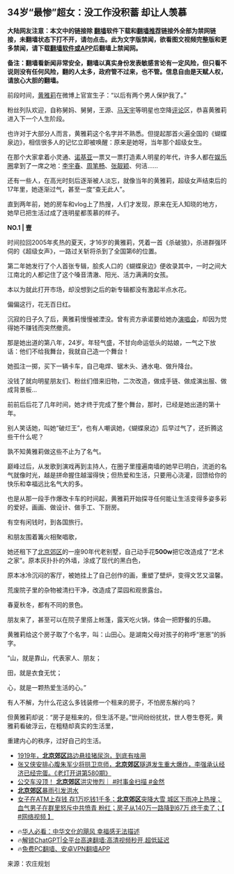  <!-- 面包屑导航 --> <h2>34岁“最惨”超女：没工作没积蓄 却让人羡慕</h2> <p class="notice"><b>大陆网友注意：本文中的链接除 <a href="https://github.com/bannedbook/fanqiang" >翻墙</a>软件下载和<a href="https://github.com/killgcd/justmysocks/blob/master/README.md">翻墙推荐</a>链接外全部为禁网链接，未翻墙状态下打不开，请勿点击。此为文字版禁闻，欲看图文视频完整版和更多禁闻，请下载<a href="https://github.com/bannedbook/fanqiang">翻墙软件或APP</a>后翻墙上禁闻网。</p><p>备注：翻墙看新闻非常安全，翻墙以真实身份发表敏感言论有一定风险，但只看不说则没有任何风险，翻的人太多，政府管不过来，也不管。信息自由是天赋人权，请放心大胆的翻墙。</b></p>  <div class="entry"> <p>前段时间，<a href="https://www.bannedbook.org/bnews/tag/%e9%bb%84%e9%9b%85%e8%8e%89/" class="st_tag internal_tag" rel="tag" title="标签 黄雅莉 下的日志">黄雅莉</a>在微博上官宣生子：“以后有两个男人保护我了。”</p> <p>粉丝列队欢迎，自称舅妈、舅舅，王源、<a href="https://www.bannedbook.org/bnews/tag/%e9%a9%ac%e5%a4%a9%e5%ae%87/" class="st_tag internal_tag" rel="tag" title="标签 马天宇 下的日志">马天宇</a>等明星也空降<span class='wp_keywordlink_affiliate'><a href="https://www.bannedbook.org/bnews/comments/" title="新闻评论" target="_blank">评论</a></span>区，恭喜黄雅莉进入下一个人生阶段。</p> <p>也许对于大部分人而言，黄雅莉这个名字并不熟悉。但提起那首火遍全国的《蝴蝶泉边》，相信很多人的记忆立即被唤醒：原来是她呀，当年那个超级女生。</p> <p>在那个大家拿着小灵通、<a href="https://www.bannedbook.org/bnews/tag/%e8%af%ba%e5%9f%ba%e4%ba%9a/" class="st_tag internal_tag" rel="tag" title="标签 诺基亚 下的日志">诺基亚</a>一票又一票打造素人明星的年代，许多人都在<a href="https://www.bannedbook.org/bnews/tag/%e5%a8%b1%e4%b9%90%e5%9c%88/" class="st_tag internal_tag" rel="tag" title="标签 娱乐圈 下的日志">娱乐圈</a>拿到了一席之地：<a href="https://www.bannedbook.org/bnews/tag/%e6%9d%8e%e5%ae%87%e6%98%a5/" class="st_tag internal_tag" rel="tag" title="标签 李宇春 下的日志">李宇春</a>、<a href="https://www.bannedbook.org/bnews/tag/%e5%91%a8%e7%ac%94%e7%95%85/" class="st_tag internal_tag" rel="tag" title="标签 周笔畅 下的日志">周笔畅</a>、<a href="https://www.bannedbook.org/bnews/tag/%e5%bc%a0%e9%9d%93%e9%a2%96/" class="st_tag internal_tag" rel="tag" title="标签 张靓颖 下的日志">张靓颖</a>、何洁&#8230;&#8230;</p> <p>还有一些人，在高光时刻后逐渐被人淡忘，就像当年的黄雅莉，超级女声结束后的17年里，她逐渐过气，甚至一度“查无此人”。</p> <p>直到两年前，她的房车和vlog上了热搜，人们才发现，原来在无人知晓的地方，她早已把生活过成了连明星都羡慕的样子。</p> <p><strong>NO.1 | 壹</strong></p> <p>时间拉回2005年炙热的夏天，才16岁的黄雅莉，凭着一首《杀破狼》，杀进群强环伺的《超级女声》，一路过关斩将杀到了全国第6的位置。</p>  <p>第二年她发行了个人首张专辑，脍炙人口的《蝴蝶泉边》便收录其中，一时之间大江南北的人都记住了这个嗓音清澈、阳光、活力满满的女孩。</p> <p>本以为就此打开市场，却没想到之后的新专辑都没有激起半点水花。</p> <p>偏偏这行，花无百日红。</p> <p>沉寂的日子久了后，黄雅莉慢慢被湮没。曾有资方承诺要给她办<a href="https://www.bannedbook.org/bnews/tag/%e6%bc%94%e5%94%b1%e4%bc%9a/" class="st_tag internal_tag" rel="tag" title="标签 演唱会 下的日志">演唱会</a>，却因为觉得她不赚钱而突然撤资。</p> <p>那是她出道的第八年，24岁。年轻气盛，不甘向命运低头的姑娘，一气之下放话：他们不给我舞台，我就自己造一个舞台！</p> <p>她孤注一掷，买下一辆卡车，自己电焊、锯木头、通水电、做升降台。</p> <p>没钱了就向明星朋友们、粉丝们借来旧物，二次改造，做成手链、做成演出服、做成背景板&#8230;</p> <p>前前后后花了几年时间，她才终于完成了整个舞台，那时，已经是她出道的第十年。</p>  <p>别人笑话她，叫她“破烂王”，也有人嘲讽她，《蝴蝶泉边》后早过气了，还折腾这些干什么呢？</p> <p>孰不知黄雅莉做这些不止为了名气。</p> <p>巅峰过后，从发歌到演戏再到主持人，在圈子里撞遍南墙的她早已明白，流逝的名气就像时光，越是拼命握住越溜得快；但热爱和生活，只要用心浇灌，回馈给你的快乐和幸福远比名气大的多。</p> <p>也是从那一段手作爆改卡车的时间起，黄雅莉开始探寻任何能让生活变得多姿多彩的爱好。画画、做设计、做手工、下厨房。</p> <p>有空有闲钱时，到各国旅行。</p> <p>和朋友围着篝火相聚唱歌，</p> <p>她还租下了<a href="https://www.bannedbook.org/bnews/tag/%E5%8C%97%E4%BA%AC%E9%83%8A%E5%8C%BA/" class="st_tag internal_tag" rel="tag" title="标签 北京郊区 下的日志">北京郊区</a>的一座90年代老别墅，自己动手花<strong>500w</strong>把它改造成了“艺术之家”。原本灰扑扑的外墙，涂成了现代的黑白色，</p> <p>原本冰冷沉闷的客厅，被她挂上了自己创作的画，重塑了壁炉，变得文艺又温馨。</p>  <p>荒废院子里的杂物被清扫干净，改造成了菜园和观景露台。</p> <p>春夏秋冬，都有不同的景色。</p> <p>朋友来了，甚至可以在院子里搭上帐篷，露天吃火锅，体会一把野餐的乐趣。&nbsp;</p> <p>黄雅莉给这个房子取了个名字，叫：山田心。是湖南父母对孩子的称呼“崽崽”的拆字。</p> <p>“山，就是靠山，代表家人、朋友；</p> <p>田，就是衣食无忧；</p> <p>心，就是一颗热爱生活的心。”</p> <p>有人不解，为什么花这么多钱装修一个租来的房子，不怕房东解约吗？</p>  <p>但黄雅莉却说：“房子是租来的，但生活不是。”世间纷纷扰扰，世人卷生卷死，黄雅莉看破浮云，在粗糙却真实的生活里，</p> <p>重建内心的秩序，过好自己的生活。</p> <!--<div id="taboola-mid-1"></div>--><ul class='op-related-articles' title='相关阅读'> <li><a href='https://www.bannedbook.org/bnews/lifebaike/20240820/2076896.html' target='_blank'>1919年，<b>北京郊区</b>路边悬挂猪尿泡，到底有啥用</a></li> <li><a href='https://www.bannedbook.org/bnews/sohnews/20240610/2048088.html' target='_blank'>张又侠安排心腹朱军少将拱卫京师，<b>北京郊区</b>隧道发生重大爆炸，李强承认经济已经完蛋。《老灯开讲第580期》</a></li> <li><a href='https://www.bannedbook.org/bnews/sohnews/20230804/1915710.html' target='_blank'>公交车没顶！ <b>北京郊区</b>洪灾惨烈｜ #时事金扫描 #金然</a></li> <li><a href='https://www.bannedbook.org/bnews/bannedvideo/20230731/1914421.html' target='_blank'><b>北京郊区</b>暴雨引发洪水</a></li> <li><a href='https://www.bannedbook.org/bnews/bannedvideo/20230312/1858954.html' target='_blank'>女子在ATM上存钱 存1万吃钱1千多；<b>北京郊区</b>突降大雪 城区下雨冲上热搜；血气男子在群里怒斥中共愤青 粉红；房子从140万一路降到67万 终于卖了；【 #网络视频 】</a></li> </ul> <ul class="texttj"> <!--<li>🔥<a href="https://www.bannedbook.org/bnews/ssgc/20230219/1850782.html" target="_blank">法国犹太老板：神告诉我们，只有一位中国人能救人类</a></li>--> <li>🔥<a href="https://www.bannedbook.org/bnews/comments/20220220/1694796.html" target="_blank">华人必看：中华文化的飓风 幸福感无法描述</a></li> <li>🔥<a href="https://github.com/bannedbook/fanqiang/wiki/V2ray%E6%9C%BA%E5%9C%BA" target="_blank">解锁ChatGPT|全平台高速翻墙:高清视频秒开,超低延迟</a></li> <li>🔥<a href="https://github.com/bannedbook/fanqiang/wiki/%E7%A6%81%E9%97%BB%E7%BD%91%E5%AE%89%E5%8D%93%E7%BF%BB%E5%A2%99%E6%96%B0%E9%97%BBAPP" target="_blank">免费PC翻墙、安卓VPN翻墙APP</a></li> </ul><p class="src-info">来源：农庄规划 </p><a name='sharetosocial'></a> <div style="margin-bottom:5px;padding-bottom:5px;clear:both"> <div id="archive-pix-1" class="banner-ads"> <!-- AuctionX Display platform tag START --> <div id="27602x728x90x621x_ADSLOT1" clicktrack="%%CLICK_URL_ESC%%"></div>  <!-- AuctionX Display platform tag END --> </div> <div id="archive-pix-2" class="banner-ads"> <!-- AuctionX Display platform tag START --> <div id="27556x300x250x621x_ADSLOT1" clicktrack="%%CLICK_URL_ESC%%" style="margin:0 auto;text-align:center"></div>  <!-- AuctionX Display platform tag END --> </div> </div>  <div id="archive-pix-1" class="banner-ads"> <!-- AuctionX Display platform tag START --> <div id="27603x728x90x621x_ADSLOT1" clicktrack="%%CLICK_URL_ESC%%"></div>  <!-- AuctionX Display platform tag END --> </div> </div><!--END ENTRY--> 